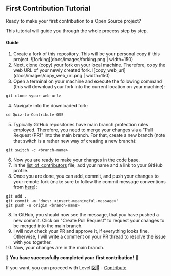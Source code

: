 ## First Contribution Tutorial

Ready to make your first contribution to a Open Source project?

This tutorial will guide you through the whole process step by step.

#### Guide

1. Create a fork of this repository. This will be your personal copy if this project.
![forking](docs/images/forking.png | width=150)
2. Next, clone (copy) your fork on your local machine. Therefore, copy the web URL of your newly created fork.
![copy_web_url](docs/images/copy_web_url.png | width=150)
3. Open a terminal on your machine and execute the following command (this will download your fork into the current location on your machine):
```
git clone <your-web-url>
```
4. Navigate into the downloaded fork:
```
cd Quiz-to-Contribute-OSS
```
5. Typically GitHub repositories have main branch protection rules employed. Therefore, you need to merge your changes via a "Pull Request (PR)" into the main branch. For that, create a new branch (note that switch is a rather new way of creating a new branch):
```
git switch -c <branch-name>
```
6. Now you are ready to make your changes in the code base.
7. In the [list_of_contributors](LIST_OF_CONTRIBUTORS.md) file, add your name and a link to your GitHub profile.
8. Once you are done, you can add, commit, and push your changes to your remote fork (make sure to follow the commit message conventions from [here](https://gist.github.com/qoomon/5dfcdf8eec66a051ecd85625518cfd13)):
```
git add .
git commit -m "docs: <insert-meaningful-message>"
git push -u origin <branch-name>
```
8. In GitHub, you should now see the message, that you have pushed a new commit. Click on "Create Pull Request" to request your changes to be merged into the main branch.
9. I will now check your PR and approve it, if everything looks fine. Otherwise, I will write a comment on your PR thread to resolve the issue with you together.
10. Now, your changes are in the main branch.


**🎈 You have successfully completed your first contribution! 🎈**


If you want, you can proceed with Level 2️⃣🌟 - [Contribute](https://github.com/benbenben147147147/Quiz-to-Contribute-OSS/blob/main/CONTRIBUTE_LEVEL_2.md)